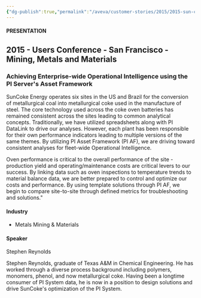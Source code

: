 ```yaml
---
{"dg-publish":true,"permalink":"/aveva/customer-stories/2015/2015-sun-coke-energy-achieving-enterprise-wide-operational-intelligence-using-the-pi-server-s-asset-framework/"}
---
```


#### PRESENTATION

## 2015 - Users Conference - San Francisco - Mining, Metals and Materials

### Achieving Enterprise-wide Operational Intelligence using the PI Server's Asset Framework

SunCoke Energy operates six sites in the US and Brazil for the conversion of metallurgical coal into metallurgical coke used in the manufacture of steel. The core technology used across the coke oven batteries has remained consistent across the sites leading to common analytical concepts. Traditionally, we have utilized spreadsheets along with PI DataLink to drive our analyses. However, each plant has been responsible for their own performance indicators leading to multiple versions of the same themes. By utilizing PI Asset Framework (PI AF), we are driving toward consistent analyses for fleet-wide Operational Intelligence.

Oven performance is critical to the overall performance of the site - production yield and operating/maintenance costs are critical levers to our success. By linking data such as oven inspections to temperature trends to material balance data, we are better prepared to control and optimize our costs and performance. By using template solutions through PI AF, we begin to compare site-to-site through defined metrics for troubleshooting and solutions."

#### Industry

- Metals Mining & Materials

#### Speaker

Stephen Reynolds

Stephen Reynolds, graduate of Texas A&M in Chemical Engineering. He has worked through a diverse process background including polymers, monomers, phenol, and now metallurgical coke. Having been a longtime consumer of PI System data, he is now in a position to design solutions and drive SunCoke's optimization of the PI System.